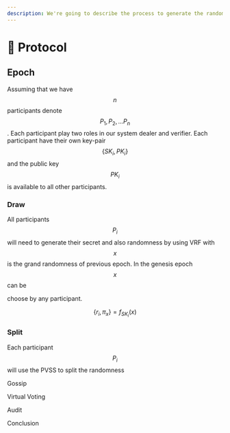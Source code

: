 ```yaml
---
description: We're going to describe the process to generate the randomness
---
```


# 🤖 Protocol

## Epoch

Assuming that we have $$n$$ participants denote $$P_1, P_2, ... P_n$$. Each participant play two roles in our system dealer and verifier. Each participant have their own key-pair $$\{SK_i,PK_i\}$$ and the public key $$PK_i$$ is available to all other participants.

### Draw

All participants $$P_i$$ will need to generate their secret and also randomness by using VRF with$$x$$ is the grand randomness of previous epoch. In the genesis epoch $$x$$ can be&#x20;

choose by any participant.&#x20;

$$
\{r_i,\pi_{x}\}=f_{SK_{i}}(x)
$$

### Split

Each participant $$P_i$$ will use the PVSS to split the randomness&#x20;

Gossip

Virtual Voting

Audit

Conclusion

